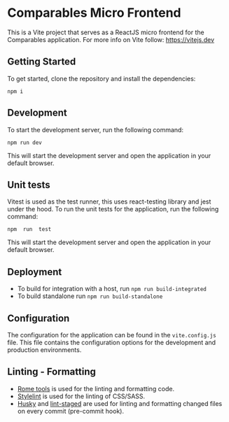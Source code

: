 
# Comparables Micro Frontend

This is a Vite project that serves as a ReactJS micro frontend for the Comparables application.
For more info on Vite follow: https://vitejs.dev

## Getting Started

To get started, clone the repository and install the dependencies:

    npm i
    
## Development

To start the development server, run the following command:

    npm run dev
    
This will start the development server and open the application in your default browser.

## Unit tests
Vitest is used as the test runner, this uses react-testing library and jest under the hood.
To run the unit tests for the application, run the following command:

    npm  run  test

This will start the development server and open the application in your default browser.

## Deployment

 - To build for integration with a host, run `npm run build-integrated`
 - To build standalone run `npm run build-standalone`

## Configuration

The configuration for the application can be found in the `vite.config.js` file. This file contains the configuration options for the development and production environments.

## Linting - Formatting
 - [Rome tools](https://rome.tools/) is used for the linting and formatting code.
 - [Stylelint](https://stylelint.io/) is used for the linting of CSS/SASS.
 - [Husky](https://github.com/typicode/husky) and [lint-staged](https://github.com/okonet/lint-staged) are used for linting and formatting changed files on every commit  (pre-commit hook).
